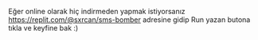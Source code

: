 Eğer online olarak hiç indirmeden yapmak istiyorsanız https://replit.com/@sxrcan/sms-bomber adresine gidip Run yazan butona tıkla ve keyfine bak :)
